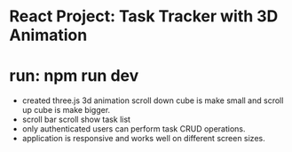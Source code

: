 # React Project: Task Tracker with 3D Animation

# run: npm run dev

* created three.js 3d animation scroll down cube is make small and scroll up cube is make bigger.
* scroll bar scroll show task list
* only authenticated users can perform task CRUD operations.
* application is responsive and works well on different screen sizes.